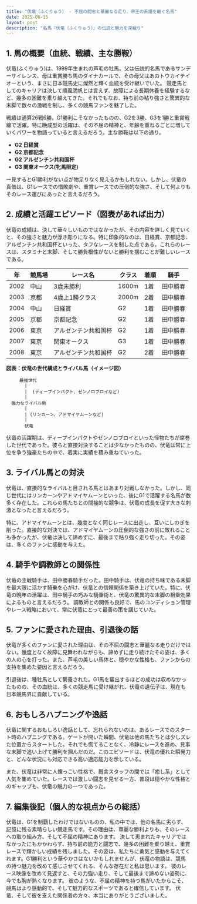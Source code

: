 ```yaml
---
title: "伏竜（ふくりゅう） - 不屈の闘志と華麗なる走り、帝王の系譜を継ぐ名馬"
date: 2025-06-15
layout: post
description: "名馬『伏竜（ふくりゅう）』の伝説と魅力を深堀り"
---
```


## 1. 馬の概要（血統、戦績、主な勝鞍）

伏竜(ふくりゅう)は、1999年生まれの芦毛の牡馬。父は伝説的名馬であるサンデーサイレンス、母は重賞勝ち馬のダイナカールで、その母父はあのトウカイテイオーという、まさに日本競馬史に燦然と輝く血統を受け継いでいた。  競走馬としてのキャリアは決して順風満帆とは言えず、故障による長期休養を経験するなど、幾多の困難を乗り越えてきた。それでもなお、持ち前の粘り強さと驚異的な末脚で数々の激戦を制し、多くの競馬ファンを魅了した。

戦績は通算26戦6勝。G1勝利こそなかったものの、G2を3勝、G3を1勝と重賞戦線で活躍。特に晩成型の活躍は、その不屈の精神と、年齢を重ねるごとに増していくパワーを物語っていると言えるだろう。主な勝鞍は以下の通り。

* **G2 日経賞**
* **G2 京都記念**
* **G2 アルゼンチン共和国杯**
* **G3 関東オークス(牝馬限定)**

一見するとG1勝利がない点が物足りなく見えるかもしれない。しかし、伏竜の真価は、G1レースでの惜敗劇や、重賞レースでの圧倒的な強さ、そして何よりもそのレース運びにあったと言えるだろう。


## 2. 成績と活躍エピソード（図表があれば出力）

伏竜の成績は、決して華々しいものではなかったが、その内容を詳しく見ていくと、その強さと魅力が浮き彫りになる。特に印象的なのは、日経賞、京都記念、アルゼンチン共和国杯といった、タフなレースを制した点である。これらのレースは、スタミナと末脚、そして勝負根性がないと勝利を掴むことが難しいレースである。

| 年 | 競馬場 | レース名 | クラス | 着順 | 騎手 |
|---|---|---|---|---|---|
| 2002 | 中山 | 3歳未勝利 | 1600m | 1着 | 田中勝春 |
| 2003 | 京都 | 4歳上1勝クラス | 2000m | 2着 | 田中勝春 |
| 2004 | 中山 | 日経賞 | G2 | 1着 | 田中勝春 |
| 2005 | 京都 | 京都記念 | G2 | 1着 | 田中勝春 |
| 2006 | 東京 | アルゼンチン共和国杯 | G2 | 1着 | 田中勝春 |
| 2007 | 東京 | 関東オークス | G3 | 1着 | 田中勝春 |
| 2008 | 東京 | アルゼンチン共和国杯 | G2 | 2着 | 田中勝春 |


**図表：伏竜の世代構成とライバル馬（イメージ図）**

```
     最強世代
       |
       |  (ディープインパクト、ゼンノロブロイなど)
       |
  強力なライバル勢
       |
       | (リンカーン、アドマイヤムーンなど)
       |
       伏竜
```

伏竜の活躍期は、ディープインパクトやゼンノロブロイといった怪物たちが席巻した世代であった。彼らと直接対決することは少なかったものの、伏竜は常に上位を争う強豪たちの中で、着実に実績を積み重ねていった。


## 3. ライバル馬との対決

伏竜は、直接的なライバルと目される馬とはあまり対戦しなかった。しかし、同じ世代にはリンカーンやアドマイヤムーンといった、後にG1で活躍する名馬が数多く存在した。これらの馬たちとの間接的な競争は、伏竜の成長を促す大きな刺激となったと言えるだろう。

特に、アドマイヤムーンとは、幾度となく同じレースに出走し、互いにしのぎを削った。直接的な対決では、アドマイヤムーンの圧倒的な強さの前に敗れることも多かったが、伏竜は決して諦めずに、最後まで粘り強く走り切った。その姿は、多くのファンに感動を与えた。


## 4. 騎手や調教師との関係性

伏竜の主戦騎手は、田中勝春騎手だった。田中騎手は、伏竜の持ち味である末脚を最大限に活かす騎乗を心がけ、伏竜との信頼関係を築き上げていた。特に、伏竜の晩年の活躍は、田中騎手の巧みな騎乗術と、伏竜の驚異的な末脚の相乗効果によるものと言えるだろう。  調教師との関係も良好で、馬のコンディション管理やレース戦略において、常に伏竜にとって最善の策を講じていた。


## 5. ファンに愛された理由、引退後の話

伏竜が多くのファンに愛された理由は、その不屈の闘志と華麗なる走りだけではない。幾度となく故障に見舞われながらも、諦めずに走り続けたその姿は、多くの人の心を打った。また、芦毛の美しい馬体と、穏やかな性格も、ファンからの支持を集めた要因と言えるだろう。

引退後は、種牡馬として繋養された。G1馬を輩出するほどの成功は収めなかったものの、その血統は、多くの競走馬に受け継がれ、伏竜の遺伝子は、現在も日本競馬界に貢献している。


## 6. おもしろハプニングや逸話

伏竜に関するおもしろい逸話として、忘れられないのは、あるレースでのスタート時のハプニングである。ゲートが開いた瞬間、伏竜は他の馬たちとは少しズレた位置からスタートした。それでも慌てることなく、冷静にレースを進め、見事な末脚で追い上げて勝利を掴んだのだ。このエピソードは、伏竜の優れた瞬発力と、どんな状況にも対応できる高い適応能力を示している。

また、伏竜は非常に人懐っこい性格で、厩舎スタッフの間では「癒し系」として人気を集めていた。レースでは激しい闘志を見せる一方、普段は穏やかな性格とのギャップも、伏竜の魅力の一つであった。


## 7. 編集後記（個人的な視点からの総括）

伏竜は、G1を制覇したわけではないものの、私の中では、他の名馬に劣らず、記憶に残る素晴らしい競走馬です。その理由は、華麗な勝利よりも、そのレースへの取り組み方、そして不屈の精神にあります。  決して恵まれたキャリアではなかったにもかかわらず、持ち前の能力と闘志で、幾多の困難を乗り越え、重賞レースで輝かしい成績を残しました。その姿は、私たちに勇気と感動を与えてくれます。G1勝利という華やかさはないかもしれませんが、伏竜の物語は、競馬の持つ魅力を改めて感じさせてくれる、そんな存在だと私は思います。  彼のレース映像を改めて見返すと、その力強い走り、そして最後まで諦めない姿勢に、今でも胸が熱くなります。  彼のような、不屈の精神を持つ馬がいたからこそ、競馬はより感動的で、そして魅力的なスポーツであると確信しています。  伏竜、そして彼を支えた関係者の方々、本当にありがとうございました。
